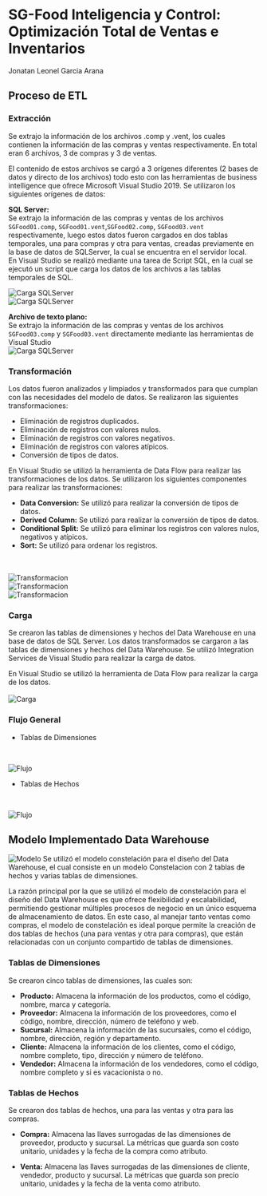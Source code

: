 # SG-Food Inteligencia y Control: Optimización Total de Ventas e Inventarios
Jonatan Leonel Garcia Arana
 
## Proceso de ETL
### Extracción
Se extrajo la información de los archivos .comp y .vent, los cuales contienen la información de las compras y ventas respectivamente. En total eran 6 archivos, 3 de compras y 3 de ventas.

El contenido de estos archivos se cargó a 3 orígenes diferentes (2 bases de 
datos y directo de los archivos) todo esto con las herramientas de business 
intelligence que ofrece Microsoft Visual Studio 2019. Se utilizaron los siguientes orígenes de datos:


**SQL Server:**  
Se extrajo la información de las compras y ventas de los archivos `SGFood01.comp`, `SGFood01.vent`,`SGFood02.comp`, `SGFood03.vent` respectivamente, luego estos datos fueron cargados en dos tablas temporales, una para compras y otra para ventas, creadas previamente en la base de datos de SQLServer, la cual se encuentra en el servidor local. <br> En Visual Studio  se realizó mediante una tarea de Script SQL, en la cual se ejecutó un script que carga los datos de los archivos a las tablas temporales de SQL.<br>

![Carga SQLServer](./IMG/cargasql1.png)<br>
![Carga SQLServer](./IMG/cargasql2.png)<br>

**Archivo de texto plano:**  
Se extrajo la información de las compras y ventas de los archivos `SGFood03.comp` y `SGFood03.vent` directamente mediante las herramientas de Visual Studio<br>
![Carga SQLServer](./img/cargasql3.png)<br>
### Transformación
Los datos fueron analizados y limpiados y transformados para que cumplan con las necesidades del modelo de datos. Se realizaron las siguientes transformaciones:
- Eliminación de registros duplicados.	
- Eliminación de registros con valores nulos.
- Eliminación de registros con valores negativos.
- Eliminación de registros con valores atípicos.
- Conversión de tipos de datos.

En Visual Studio se utilizó la herramienta de Data Flow para realizar las transformaciones de los datos. Se utilizaron los siguientes componentes para realizar las transformaciones:
- **Data Conversion:** Se utilizó para realizar la conversión de tipos de datos.
- **Derived Column:** Se utilizó para realizar la conversión de tipos de datos.
- **Conditional Split:** Se utilizó para eliminar los registros con valores nulos, negativos y atípicos.
- **Sort:** Se utilizó para ordenar los registros.

<br> <br>
![Transformacion](./img/conversion1.png)<br>
![Transformacion](./img/conversion2.png)<br>
![Transformacion](./img/conversion3.png)<br>


### Carga
Se crearon las tablas de dimensiones y hechos del Data Warehouse en una base de datos de SQL Server. Los datos transformados se cargaron a las tablas de dimensiones y hechos del Data Warehouse. Se utilizó Integration Services de Visual Studio para realizar la carga de datos.

En Visual Studio  se utilizó la herramienta de Data Flow para realizar la carga de los datos. 
<br> <br>
![Carga](./img/cargas.png)<br>

### Flujo General
- Tablas de Dimensiones
<br>

![Flujo](./img/dimensiones.png)
<br>
- Tablas de Hechos
<br>

![Flujo](./img/hechos.png)
<br>

## Modelo Implementado Data Warehouse
![Modelo](./img/Dw.png)
Se utilizó el modelo constelación para el diseño del Data Warehouse, el cual consiste en un modelo Constelacion con 2 tablas de hechos y varias tablas de dimensiones.

La razón principal por la que se utilizó el modelo de constelación para el diseño del Data Warehouse es que ofrece flexibilidad y escalabilidad, permitiendo gestionar múltiples procesos de negocio en un único esquema de almacenamiento de datos. En este caso, al manejar tanto ventas como compras, el modelo de constelación es ideal porque permite la creación de dos tablas de hechos (una para ventas y otra para compras), que están relacionadas con un conjunto compartido de tablas de dimensiones.



### Tablas de Dimensiones
Se crearon cinco tablas de dimensiones, las cuales son:

- **Producto:**
    Almacena la información de los productos, como el código, nombre, marca y categoría.
- **Proveedor:**
    Almacena la información de los proveedores, como el código, nombre, dirección, número de teléfono y web.
- **Sucursal:**
    Almacena la información de las sucursales, como el código, nombre, dirección, región y departamento.
- **Cliente:**
    Almacena la información de los clientes, como el código, nombre completo, tipo, dirección y número de teléfono.
- **Vendedor:**
    Almacena la información de los vendedores, como el código, nombre completo y si es vacacionista o no.


### Tablas de Hechos
Se crearon dos tablas de hechos, una para las ventas y otra para las compras.
- **Compra:**
    Almacena las llaves surrogadas de las dimensiones de proveedor, producto y sucursal. La métricas que guarda son costo unitario, unidades y la fecha de la compra como atributo.

- **Venta:**
    Almacena las llaves surrogadas de las dimensiones de cliente, vendedor, producto y sucursal. La métricas que guarda son precio unitario, unidades y la fecha de la venta como atributo.
